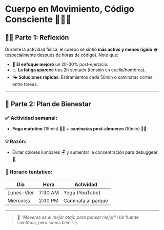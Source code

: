 # Cuerpo en Movimiento, Código Consciente 🏋️‍♀️🧠  

## 🧘‍♀️ Parte 1: Reflexión  
Durante la actividad física, el cuerpo se sintió **más activo y menos rígido** � (especialmente después de horas de código). Noté que:  
- 🧠 **El enfoque mejoró** un 20-30% post-ejercicio.  
- 📉 **La fatiga aparece** tras 2h sentado (tensión en cuello/hombros).  
- 🌤️ **Soluciones rápidas**: Estiramientos cada 50min o caminatas cortas entre tareas.  

---  

## 🚀 Parte 2: Plan de Bienestar  
### ✅ Actividad semanal:  
- **Yoga matutino** (15min) 🧘‍♂️ + **caminatas post-almuerzo** (10min) 🚶‍♂️.  

### 💡 Razón:  
- Evitar dolores lumbares 🪑 y aumentar la concentración para debuggear 🐛.  

### 📅 Horario tentativo:  
| Día        | Hora          | Actividad       |  
|------------|---------------|-----------------|  
| Lunes-Vier | 7:30 AM       | Yoga (YouTube)  |  
| Miércoles  | 2:00 PM       | Caminata al parque |  

---  

> 🌟 *"Moverse es el mejor atajo para pensar mejor"* (sin fuente científica, pero suena bien ✨).  
